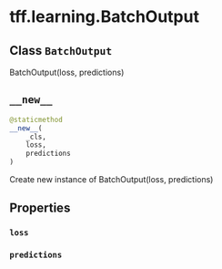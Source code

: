 <div itemscope itemtype="http://developers.google.com/ReferenceObject">
<meta itemprop="name" content="tff.learning.BatchOutput" />
<meta itemprop="path" content="Stable" />
<meta itemprop="property" content="loss"/>
<meta itemprop="property" content="predictions"/>
<meta itemprop="property" content="__new__"/>
</div>

# tff.learning.BatchOutput

## Class `BatchOutput`



BatchOutput(loss, predictions)

<h2 id="__new__"><code>__new__</code></h2>

``` python
@staticmethod
__new__(
    _cls,
    loss,
    predictions
)
```

Create new instance of BatchOutput(loss, predictions)



## Properties

<h3 id="loss"><code>loss</code></h3>



<h3 id="predictions"><code>predictions</code></h3>





